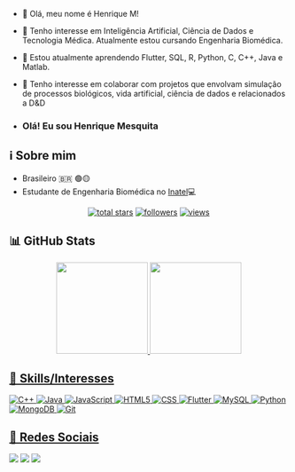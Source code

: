 - 👋 Olá, meu nome é Henrique M!

- 👀 Tenho interesse em Inteligência Artificial, Ciência de Dados e Tecnologia Médica.
Atualmente estou cursando Engenharia Biomédica.

- 🌱 Estou atualmente aprendendo Flutter, SQL, R, Python, C, C++, Java e Matlab.

- 💞️ Tenho interesse em colaborar com projetos que envolvam simulação de processos biológicos,
vida artificial, ciência de dados e relacionados a D&D

- ### Olá! Eu sou Henrique Mesquita

## ℹ️ Sobre mim
  - Brasileiro 🇧🇷 🟢🟡
  - Estudante de Engenharia Biomédica no [Inatel](https://inatel.br/home/)💻

<!-- Star counter - https://github.com/idealclover/GitHub-Star-Counter -->
<p align="center">
<a href="https://github.com/Mablemb?tab=repositories&sort=stargazers">    
    <img alt="total stars" title="Total stars on GitHub" src="https://custom-icon-badges.herokuapp.com/badge/dynamic/json?logo=star&color=55960c&labelColor=488207&label=Stars&style=for-the-badge&query=%24.stars&url=https://api.github-star-counter.workers.dev/user/Mablemb"/></a>
<a href="https://github.com/Mablemb?tab=followers">
    <img alt="followers" title="Follow me on Github" src="https://custom-icon-badges.herokuapp.com/github/followers/Mablemb?color=236ad3&labelColor=1155ba&style=for-the-badge&logo=person-add&label=Follow&logoColor=white"/></a>
<a href="https://github.com/Mablemb">    
    <img alt="views" title="GitHub profile views" src="https://komarev.com/ghpvc/?username=Mablemb&style=for-the-badge"/></a>
</p>


## 📊 GitHub Stats 

<div align="center">
  <a href="https://github.com/Mablemb">
  <img height="165em" src="https://github-readme-stats.vercel.app/api?username=Mablemb&show_icons=true&theme=dark&include_all_commits=true&count_private=true"/>
  <img height="165em" src="https://github-readme-stats.vercel.app/api/top-langs/?username=Mablemb&layout=compact&langs_count=7&theme=dark"/>
</div>
  
 ## 🚀 Skills/Interesses
  
![C++](https://img.shields.io/badge/C%2B%2B-00599C?style=for-the-badge&logo=c%2B%2B&logoColor=white)
![Java](https://img.shields.io/badge/Java-ED8B00?style=for-the-badge&logo=java&logoColor=white)
![JavaScript](https://img.shields.io/badge/JavaScript-323330?style=for-the-badge&logo=javascript&logoColor=F7DF1E)
![HTML5](https://img.shields.io/badge/HTML5-E34F26?style=for-the-badge&logo=html5&logoColor=white)
![CSS](https://img.shields.io/badge/CSS-239120?&style=for-the-badge&logo=css3&logoColor=white)
![Flutter](https://img.shields.io/badge/Flutter-02569B?style=for-the-badge&logo=flutter&logoColor=white)
![MySQL](https://img.shields.io/badge/MySQL-00000F?style=for-the-badge&logo=mysql&logoColor=white)
![Python](https://img.shields.io/badge/Python-3776AB?style=for-the-badge&logo=python&logoColor=white)
![MongoDB](https://img.shields.io/badge/MongoDB-4EA94B?style=for-the-badge&logo=mongodb&logoColor=white)
![Git](https://img.shields.io/badge/Git-E34F26?style=for-the-badge&logo=git&logoColor=white)
 
 ## 📆 Redes Sociais
 
<div> 
  <a href="https://www.instagram.com/mesquita2.0" target="_blank"><img src="https://img.shields.io/badge/-Instagram-%23E4405F?style=for-the-badge&logo=instagram&logoColor=white" target="_blank"></a>
  <a href = "mailto:henrique.araujo@geb.inatel.br"><img src="https://img.shields.io/badge/-Gmail-%23333?style=for-the-badge&logo=gmail&logoColor=white" target="_blank"></a>
  <a href="https://www.linkedin.com/in/henrique-mesquita" target="_blank"><img src="https://img.shields.io/badge/-LinkedIn-%230077B5?style=for-the-badge&logo=linkedin&logoColor=white" target="_blank"></a> 
</div>
  

